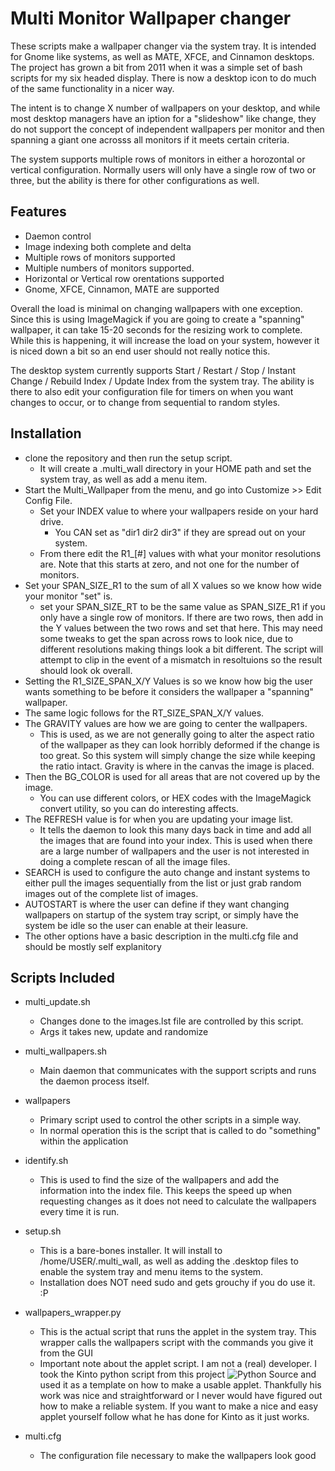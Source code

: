 # Multi Monitor Wallpaper changer

These scripts make a wallpaper changer via the system tray.  It is intended for Gnome like systems, as well
as MATE, XFCE, and Cinnamon desktops.  The project has grown a bit from 2011 when it was a simple set of
bash scripts for my six headed display.  There is now a desktop icon to do much of the same functionality
in a nicer way.

The intent is to change X number of wallpapers on your desktop, and while most desktop managers have an
iption for a "slideshow" like change, they do not support the concept of independent wallpapers per monitor
and then spanning a giant one acrosss all monitors if it meets certain criteria.

The system supports multiple rows of monitors in either a horozontal or vertical configuration.  Normally users
will only have a single row of two or three, but the ability is there for other configurations as well.

Features
--------

- Daemon control
- Image indexing both complete and delta
- Multiple rows of monitors supported
- Multiple numbers of monitors supported.
- Horizontal or Vertical row orentations supported
- Gnome, XFCE, Cinnamon, MATE are supported

Overall the load is minimal on changing wallpapers with one exception.  Since this is using ImageMagick if you
are going to create a "spanning" wallpaper, it can take 15-20 seconds for the resizing work to complete.  While
this is happening, it will increase the load on your system, however it is niced down a bit so an end user should
not really notice this.

The desktop system currently supports Start / Restart / Stop / Instant Change / Rebuild Index / Update Index from
the system tray.  The ability is there to also edit your configuration file for timers on when you want changes to
occur, or to change from sequential to random styles.

Installation
------------

- clone the repository and then run the setup script.  
  - It will create a .multi_wall directory in your HOME path and set the system tray, as well as add a menu item.
- Start the Multi_Wallpaper from the menu, and go into Customize >> Edit Config File.
  - Set your INDEX value to where your wallpapers reside on your hard drive.
    - You CAN set as "dir1 dir2 dir3" if they are spread out on your system.
  - From there edit the R1_[#] values with what your monitor resolutions are.  Note that this starts at zero, and not one for the number of monitors.
- Set your SPAN_SIZE_R1 to the sum of all X values so we know how wide your monitor "set" is.
  - set your SPAN_SIZE_RT to be the same value as SPAN_SIZE_R1 if you only have a single row of monitors.  If there are
two rows, then add in the Y values between the two rows and set that here.  This may need some tweaks to get the span across
rows to look nice, due to different resolutions making things look a bit different.  The script will attempt to clip in the event
of a mismatch in resoltuions so the result should look ok overall.
- Setting the R1_SIZE_SPAN_X/Y Values is so we know how big the user wants something to be before it considers the
wallpaper a "spanning" wallpaper.
- The same logic follows for the RT_SIZE_SPAN_X/Y values.
- The GRAVITY values are how we are going to center the wallpapers.  
  - This is used, as we are not generally going to alter the aspect ratio of the wallpaper as they can look horribly deformed if the change is too great.  So this
system will simply change the size while keeping the ratio intact.  Gravity is where in the canvas the image is placed.
- Then the BG_COLOR is used for all areas that are not covered up by the image.
  - You can use different colors, or HEX codes with the ImageMagick convert utility, so you can do interesting affects.
- The REFRESH value is for when you are updating your image list.  
  - It tells the daemon to look this many days back in time and add all the images that are found into your index.  This is used when there are a large number of wallpapers and the
user is not interested in doing a complete rescan of all the image files.
- SEARCH is used to configure the auto change and instant systems to either pull the images sequentially from the list
or just grab random images out of the complete list of images.
- AUTOSTART is where the user can define if they want changing wallpapers on startup of the system tray script, or simply
have the system be idle so the user can enable at their leasure.
- The other options have a basic description in the multi.cfg file and should be mostly self explanitory


Scripts Included
----------------

- multi_update.sh
  * Changes done to the images.lst file are controlled by this script.
  * Args it takes new, update and randomize

- multi_wallpapers.sh
  * Main daemon that communicates with the support scripts and runs the daemon process itself.

- wallpapers
  * Primary script used to control the other scripts in a simple way.
  * In normal operation this is the script that is called to do "something" within the application

- identify.sh
  * This is used to find the size of the wallpapers and add the information into the index file.  This keeps the speed up when requesting changes as it does not need to calculate the wallpapers every time it is run.

- setup.sh
  * This is a bare-bones installer.  It will install to /home/USER/.multi_wall, as well as adding the .desktop files to enable the system tray and menu items to the system.
  * Installation does NOT need sudo and gets grouchy if you do use it. :P

- wallpapers_wrapper.py
  * This is the actual script that runs the applet in the system tray.  This wrapper calls the wallpapers script with the commands you give it from the GUI
  * Important note about the applet script.  I am not a (real) developer.  I took the Kinto python script from this project ![Python Source](https://github.com/rbreaves/kinto) and used it as a template on how to make a usable applet.  Thankfully his work was nice and straightforward or I never would have figured out how to make a reliable system.  If you want to make a nice and easy applet yourself follow what he has done for Kinto as it just works.

- multi.cfg
  * The configuration file necessary to make the wallpapers look good



